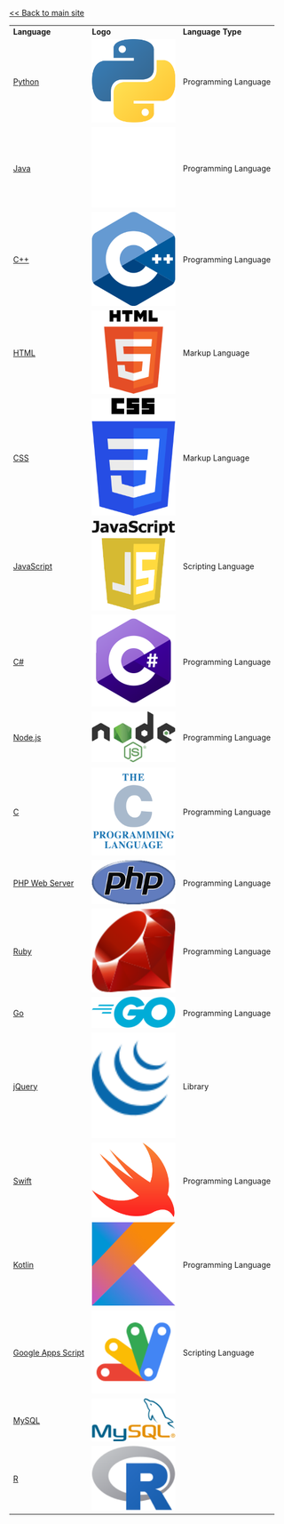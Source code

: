 <a href="..">&lt;&lt; Back to main site</a>

<table>
  <tr>
    <td><b>Language</b></td>
    <td><b>Logo</b></td>
    <td><b>Language Type</b></td>
  </tr>
  <tr>
    <td><a href="Python">Python</a></td>
    <td><img src="logos/Python.png" width="150"/></td>
    <td>Programming Language</td>
  </tr>
  <tr>
    <td><a href="Java">Java</a></td>
    <td><img src="logos/Java.png" width="150"/></td>
    <td>Programming Language</td>
  </tr>
  <tr>
    <td><a href="C++">C++</a></td>
    <td><img src="logos/C++.png" width="150"/></td>
    <td>Programming Language</td>
  </tr>
  <tr>
    <td><a href="HTML">HTML</a></td>
    <td><img src="logos/HTML.png" width="150"/></td>
    <td>Markup Language</td>
  </tr>
  <tr>
    <td><a href="CSS">CSS</a></td>
    <td><img src="logos/CSS.png" width="150"/></td>
    <td>Markup Language</td>
  </tr>
  <tr>
    <td><a href="JavaScript">JavaScript</a></td>
    <td><img src="logos/JavaScript.png" width="150"/></td>
    <td>Scripting Language</td>
  </tr>
  <tr>
    <td><a href="C#">C#</a></td>
    <td><img src="logos/CSharp.png" width="150"/></td>
    <td>Programming Language</td>
  </tr>
  <tr>
    <td><a href="Nodejs">Node.js</a></td>
    <td><img src="logos/Nodejs.png" width="150"/></td>
    <td>Programming Language</td>
  </tr>
  <tr>
    <td><a href="C">C</a></td>
    <td><img src="logos/C.png" width="150"/></td>
    <td>Programming Language</td>
  </tr>
  <tr>
    <td><a href="PHPWebServer">PHP Web Server</a></td>
    <td><img src="logos/PHPWebServer.png" width="150"/></td>
    <td>Programming Language</td>
  </tr>
  <tr>
    <td><a href="Ruby">Ruby</a></td>
    <td><img src="logos/Ruby.png" width="150"/></td>
    <td>Programming Language</td>
  </tr>
  <tr>
    <td><a href="Go">Go</a></td>
    <td><img src="logos/Go.png" width="150"/></td>
    <td>Programming Language</td>
  </tr>
  <tr>
    <td><a href="jQuery">jQuery</a></td>
    <td><img src="logos/jQuery.png" width="150"/></td>
    <td>Library</td>
  </tr>
  <tr>
    <td><a href="Swift">Swift</a></td>
    <td><img src="logos/Swift.png" width="150"/></td>
    <td>Programming Language</td>
  </tr>
  <tr>
    <td><a href="Kotlin">Kotlin</a></td>
    <td><img src="logos/Kotlin.png" width="150"/></td>
    <td>Programming Language</td>
  </tr>
  <tr>
    <td><a href="GoogleAppsScript">Google Apps Script</a></td>
    <td><img src="logos/GoogleAppsScript.png" width="150"/></td>
    <td>Scripting Language</td>
  </tr>
  <tr>
    <td><a href="MySQL">MySQL</a></td>
    <td><img src="logos/MySQL.png" width="150"/></td>
    <td></td>
  </tr>
  <tr>
    <td><a href="R">R</a></td>
    <td><img src="logos/R.png" width="150"/></td>
    <td></td>
  </tr>
</table>
